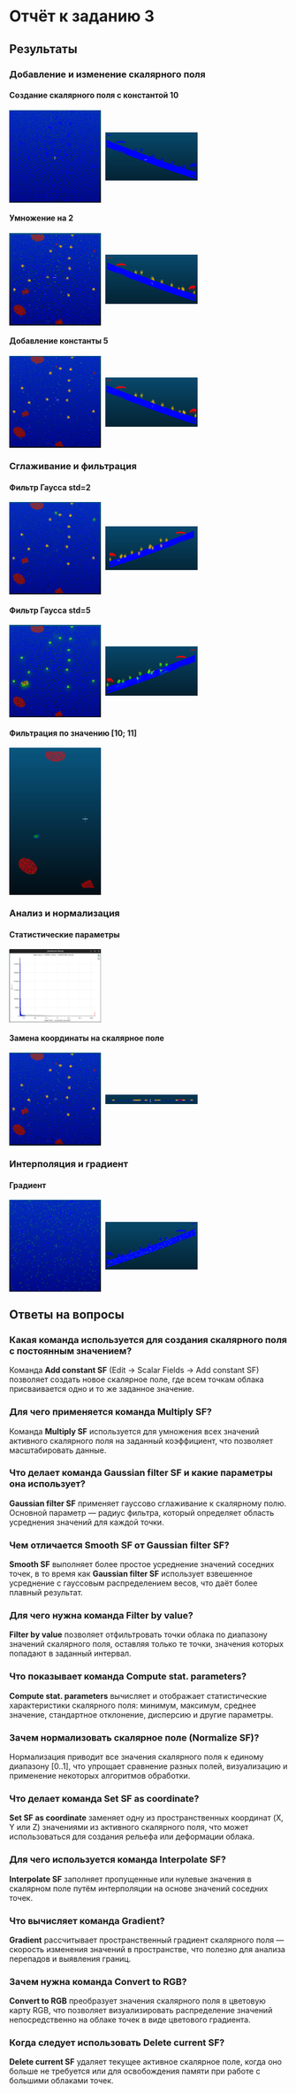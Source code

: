 # Отчёт к заданию 3

## Результаты

### Добавление и изменение скалярного поля

#### Создание скалярного поля с константой 10

<div style="display:flex; gap:8px; align-items:center;">
  <img src="constSF10_1.png" style="width:33%; max-width:400px;">
  <img src="constSF10_2.png" style="width:33%; max-width:400px;">
</div>

#### Умножение на 2

<div style="display:flex; gap:8px; align-items:center;">
  <img src="constSF20_1.png" style="width:33%; max-width:400px;">
  <img src="constSF20_2.png" style="width:33%; max-width:400px;">
</div>

#### Добавление константы 5

<div style="display:flex; gap:8px; align-items:center;">
  <img src="constSF25_1.png" style="width:33%; max-width:400px;">
  <img src="constSF25_2.png" style="width:33%; max-width:400px;">
</div>

### Сглаживание и фильтрация

#### Фильтр Гаусса std=2

<div style="display:flex; gap:8px; align-items:center;">
  <img src="SFgauss2_1.png" style="width:33%; max-width:400px;">
  <img src="SFgauss2_2.png" style="width:33%; max-width:400px;">
</div>

#### Фильтр Гаусса std=5

<div style="display:flex; gap:8px; align-items:center;">
  <img src="SFgauss5_1.png" style="width:33%; max-width:400px;">
  <img src="SFgauss5_2.png" style="width:33%; max-width:400px;">
</div>

#### Фильтрация по значению [10; 11]

<div style="display:flex; gap:8px; align-items:center;">
  <img src="SFfilter10to11.png" style="width:33%; max-width:400px;">
</div>

### Анализ и нормализация

#### Статистические параметры

<div style="display:flex; gap:8px; align-items:center;">
  <img src="SFstats.png" style="width:33%; max-width:400px;">
</div>

#### Замена координаты на скалярное поле

<div style="display:flex; gap:8px; align-items:center;">
  <img src="SFasZ_1.png" style="width:33%; max-width:400px;">
  <img src="SFasZ_2.png" style="width:33%; max-width:400px;">
</div>

### Интерполяция и градиент

#### Градиент

<div style="display:flex; gap:8px; align-items:center;">
  <img src="SFgrad_1.png" style="width:33%; max-width:400px;">
  <img src="SFgrad_2.png" style="width:33%; max-width:400px;">
</div>

## Ответы на вопросы

### Какая команда используется для создания скалярного поля с постоянным значением?
Команда **Add constant SF** (Edit → Scalar Fields → Add constant SF) позволяет создать новое скалярное поле, где всем точкам облака присваивается одно и то же заданное значение.

### Для чего применяется команда Multiply SF?
Команда **Multiply SF** используется для умножения всех значений активного скалярного поля на заданный коэффициент, что позволяет масштабировать данные.

### Что делает команда Gaussian filter SF и какие параметры она использует?
**Gaussian filter SF** применяет гауссово сглаживание к скалярному полю. Основной параметр — радиус фильтра, который определяет область усреднения значений для каждой точки.

### Чем отличается Smooth SF от Gaussian filter SF?
**Smooth SF** выполняет более простое усреднение значений соседних точек, в то время как **Gaussian filter SF** использует взвешенное усреднение с гауссовым распределением весов, что даёт более плавный результат.

### Для чего нужна команда Filter by value?
**Filter by value** позволяет отфильтровать точки облака по диапазону значений скалярного поля, оставляя только те точки, значения которых попадают в заданный интервал.

### Что показывает команда Compute stat. parameters?
**Compute stat. parameters** вычисляет и отображает статистические характеристики скалярного поля: минимум, максимум, среднее значение, стандартное отклонение, дисперсию и другие параметры.

### Зачем нормализовать скалярное поле (Normalize SF)?
Нормализация приводит все значения скалярного поля к единому диапазону [0..1], что упрощает сравнение разных полей, визуализацию и применение некоторых алгоритмов обработки.

### Что делает команда Set SF as coordinate?
**Set SF as coordinate** заменяет одну из пространственных координат (X, Y или Z) значениями из активного скалярного поля, что может использоваться для создания рельефа или деформации облака.

### Для чего используется команда Interpolate SF?
**Interpolate SF** заполняет пропущенные или нулевые значения в скалярном поле путём интерполяции на основе значений соседних точек.

### Что вычисляет команда Gradient?
**Gradient** рассчитывает пространственный градиент скалярного поля — скорость изменения значений в пространстве, что полезно для анализа перепадов и выявления границ.

### Зачем нужна команда Convert to RGB?
**Convert to RGB** преобразует значения скалярного поля в цветовую карту RGB, что позволяет визуализировать распределение значений непосредственно на облаке точек в виде цветового градиента.

### Когда следует использовать Delete current SF?
**Delete current SF** удаляет текущее активное скалярное поле, когда оно больше не требуется или для освобождения памяти при работе с большими облаками точек.